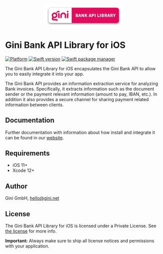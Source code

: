 <p align="center">
<img src="./Documentation/jazzy-theme/assets/img/logo.png" width="250">
</p>

# Gini Bank API Library for iOS

[![Platform](https://img.shields.io/badge/platform-iOS-lightgrey.svg)]()
[![Swift version](https://img.shields.io/badge/swift-5.0-orange.svg)]()
[![Swift package manager](https://img.shields.io/badge/Swift_Package_Manager-compatible-orange?style=flat-square)]()


The Gini Bank API Library for iOS encapsulates the Gini Bank API to allow you to easily integrate it into your app.

The Gini Bank API provides an information extraction service for analyzing Bank invoices. Specifically, it extracts information such as the document sender or the payment relevant information (amount to pay, IBAN, etc.). In addition it also provides a secure channel for sharing payment related information between clients.

## Documentation

Further documentation with information about how install and integrate it can be found in our [website](https://developer.gini.net/gini-mobile-ios/GiniBankAPILibrary/index.html).

## Requirements

- iOS 11+
- Xcode 12+

## Author

Gini GmbH, hello@gini.net

## License

The Gini Bank API Library for iOS is licensed under a Private License. See [the license](https://developer.gini.net/gini-mobile-ios/GiniBankAPILibrary/license.html) for more info.

**Important:** Always make sure to ship all license notices and permissions with your application.

